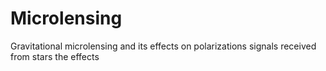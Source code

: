 # Microlensing
Gravitational microlensing and its effects on polarizations signals received from stars
the effects
